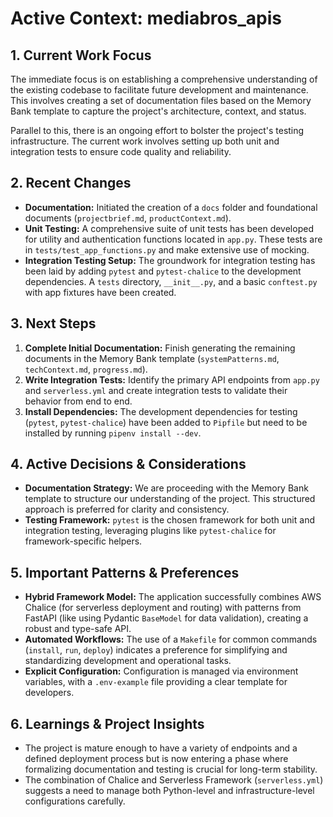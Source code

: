 # Active Context: mediabros_apis

## 1. Current Work Focus

The immediate focus is on establishing a comprehensive understanding of the existing codebase to facilitate future development and maintenance. This involves creating a set of documentation files based on the Memory Bank template to capture the project's architecture, context, and status.

Parallel to this, there is an ongoing effort to bolster the project's testing infrastructure. The current work involves setting up both unit and integration tests to ensure code quality and reliability.

## 2. Recent Changes

- **Documentation:** Initiated the creation of a `docs` folder and foundational documents (`projectbrief.md`, `productContext.md`).
- **Unit Testing:** A comprehensive suite of unit tests has been developed for utility and authentication functions located in `app.py`. These tests are in `tests/test_app_functions.py` and make extensive use of mocking.
- **Integration Testing Setup:** The groundwork for integration testing has been laid by adding `pytest` and `pytest-chalice` to the development dependencies. A `tests` directory, `__init__.py`, and a basic `conftest.py` with app fixtures have been created.

## 3. Next Steps

1.  **Complete Initial Documentation:** Finish generating the remaining documents in the Memory Bank template (`systemPatterns.md`, `techContext.md`, `progress.md`).
2.  **Write Integration Tests:** Identify the primary API endpoints from `app.py` and `serverless.yml` and create integration tests to validate their behavior from end to end.
3.  **Install Dependencies:** The development dependencies for testing (`pytest`, `pytest-chalice`) have been added to `Pipfile` but need to be installed by running `pipenv install --dev`.

## 4. Active Decisions & Considerations

- **Documentation Strategy:** We are proceeding with the Memory Bank template to structure our understanding of the project. This structured approach is preferred for clarity and consistency.
- **Testing Framework:** `pytest` is the chosen framework for both unit and integration testing, leveraging plugins like `pytest-chalice` for framework-specific helpers.

## 5. Important Patterns & Preferences

- **Hybrid Framework Model:** The application successfully combines AWS Chalice (for serverless deployment and routing) with patterns from FastAPI (like using Pydantic `BaseModel` for data validation), creating a robust and type-safe API.
- **Automated Workflows:** The use of a `Makefile` for common commands (`install`, `run`, `deploy`) indicates a preference for simplifying and standardizing development and operational tasks.
- **Explicit Configuration:** Configuration is managed via environment variables, with a `.env-example` file providing a clear template for developers.

## 6. Learnings & Project Insights

- The project is mature enough to have a variety of endpoints and a defined deployment process but is now entering a phase where formalizing documentation and testing is crucial for long-term stability.
- The combination of Chalice and Serverless Framework (`serverless.yml`) suggests a need to manage both Python-level and infrastructure-level configurations carefully.
